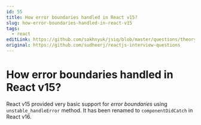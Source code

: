 ```yaml
---
id: 55
title: How error boundaries handled in React v15?
slug: how-error-boundaries-handled-in-react-v15
tags:
  - react
editLink: https://github.com/sakhnyuk/jsiq/blob/master/questions/theory/react/55.md
original: https://github.com/sudheerj/reactjs-interview-questions
---
```


# How error boundaries handled in React v15?

React v15 provided very basic support for _error boundaries_ using `unstable_handleError` method. It has been renamed to `componentDidCatch` in React v16.